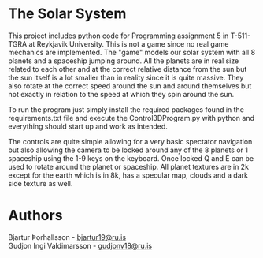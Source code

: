# The Solar System
This project includes python code for Programming assignment 5 in T-511-TGRA
at Reykjavik University. This is not a game since no real game mechanics are implemented.
The "game" models our solar system with all 8 planets and a spaceship jumping around. All
the planets are in real size related to each other and at the correct relative distance from
the sun but the sun itself is a lot smaller than in reality since it is quite massive.
They also rotate at the correct speed around the sun and around themselves but not exactly 
in relation to the speed at which they spin around the sun.  

To run the program just simply install the required packages found in the requirements.txt file
and execute the Control3DProgram.py with python and everything should start up and work as intended. 

The controls are quite simple allowing for a very basic spectator navigation but also allowing 
the camera to be locked around any of the 8 planets or 1 spaceship using the 1-9 keys on the
keyboard. Once locked Q and E can be used to rotate around the planet or spaceship. All planet
textures are in 2k except for the earth which is in 8k, has a specular map, clouds and a dark
side texture as well.

# Authors
Bjartur Þorhallsson - bjartur19@ru.is  
Gudjon Ingi Valdimarsson - gudjonv18@ru.is 